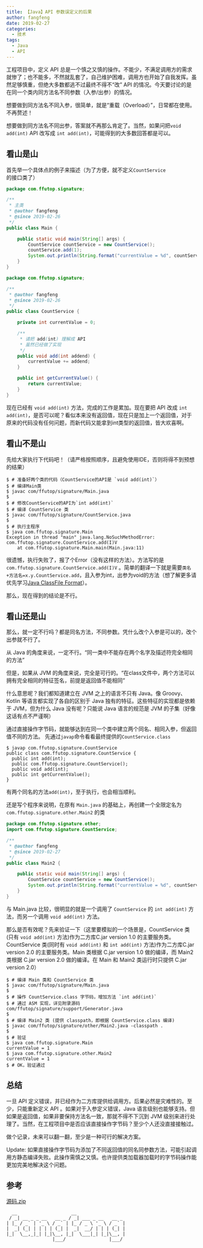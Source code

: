 ```yaml
---
title: 【Java】API 参数误定义的后果
author: fangfeng
date: 2019-02-27
categories:
  - 技术
tags:
  - Java
  - API
---
```


工程项目中，定义 API 总是一个慎之又慎的操作。不能少，不满足调用方的需求就惨了；也不能多，不然就乱套了，自己维护困难，调用方也开始了自我发挥。虽然足够慎重，但绝大多数都逃不过最终不得不“改” API 的情况。今天要讨论的是在同一个类内同方法名不同参数（入参/出参）的情况。

想要做到同方法名不同入参，很简单，就是“重载（Overload）”，日常都在使用。不再赘述！

想要做到同方法名不同出参，答案就不再那么肯定了。当然，如果问把`void add(int)` API 改写成 `int add(int)`，可能得到的大多数回答都是可以。

<!--more-->

## 看山是山

首先举一个具体点的例子来描述（为了方便，就不定义`CountService`的接口类了）

```java
package com.ffutop.signature;

/**
 * 主类
 * @author fangfeng
 * @since 2019-02-26
 */
public class Main {

    public static void main(String[] args) {
        CountService countService = new CountService();
        countService.add(1);
        System.out.println(String.format("currentValue = %d", countService.getCurrentValue()));
    }
}
```

```java
package com.ffutop.signature;

/**
 * @author fangfeng
 * @since 2019-02-26
 */
public class CountService {

    private int currentValue = 0;

    /**
     * 请把 add(int) 理解成 API
     * 虽然已经做了实现
     */
    public void add(int addend) {
        currentValue += addend;
    }

    public int getCurrentValue() {
        return currentValue;
    }
}
```

现在已经有 `void add(int)` 方法，完成的工作是累加。现在要把 API 改成 `int add(int)`，是否可以呢？看似本来没有返回值，现在只是加上一个返回值，对于原来的代码没有任何问题，而新代码又能拿到int类型的返回值，皆大欢喜啊。

## 看山不是山

先给大家执行下代码吧！（请严格按照顺序，且避免使用IDE，否则将得不到预想的结果）

```shell
$ # 准备好两个类的代码（CountService的API是 `void add(int)`）
$ # 编译Main类
$ javac com/ffutop/signature/Main.java
$  
$ # 修改CountService的API为`int add(int)`
$ # 编译 CountService 类
$ javac com/ffutop/signature/CountService.java
$ 
$ # 执行主程序
$ java com.ffutop.signature.Main
Exception in thread "main" java.lang.NoSuchMethodError: com.ffutop.signature.CountService.add(I)V
	at com.ffutop.signature.Main.main(Main.java:11)
```

很遗憾，执行失败了，报了个Error（没有这样的方法）。方法写的是 `com.ffutop.signature.CountService.add(I)V` 。简单的翻译一下就是需要`类名+方法名=x.y.CountService.add`，且入参为int，出参为void的方法（想了解更多请优先学习[Java ClassFile Format](https://docs.oracle.com/javase/specs/jvms/se9/html/jvms-4.html#jvms-4.4)）。

那么，现在得到的结论是不行。

## 看山还是山

那么，就一定不行吗？都是同名方法，不同参数。凭什么改个入参是可以的，改个出参就不行了。

从 Java 的角度来说，一定不行。“同一类中不能存在两个名字及描述符完全相同的方法”

但是，如果从 JVM 的角度来说，完全是可行的。“在class文件中，两个方法可以拥有完全相同的特征签名，前提是返回值不能相同”

什么意思呢？我们都知道建立在 JVM 之上的语言不只有 Java。像 Groovy、Kotlin 等语言都实现了各自的区别于 Java 独有的特征。这些特征的实现都是依赖于 JVM，但为什么 Java 没有呢？只能说 Java 语言的规范是 JVM 的子集（好像这话有点不严谨啊）

通过直接操作字节码，就能够达到在同一个类中建立两个同名、相同入参，但返回值不同的方法。
先通过`javap`命令看看最终提供的`CountService.class`

```shell
$ javap com.ffutop.signature.CountService
public class com.ffutop.signature.CountService {
  public int add(int);
  public com.ffutop.signature.CountService();
  public void add(int);
  public int getCurrentValue();
}
```

有两个同名的方法`add(int)`，至于执行，也会相当顺利。

还是写个程序来说明，在原有 `Main.java` 的基础上，再创建一个全限定名为 `com.ffutop.signature.other.Main2` 的类

```java
package com.ffutop.signature.other;
import com.ffutop.signature.CountService;

/**
 * @author fangfeng
 * @since 2019-02-27
 */
public class Main2 {

    public static void main(String[] args) {
        CountService countService = new CountService();
        System.out.println(String.format("currentValue = %d", countService.add(1)));
    }
}
```

与 Main.java 比较，很明显的就是一个调用了 `CountService` 的 `int add(int)` 方法，而另一个调用 `void add(int)` 方法。

那么是否有效呢？先来验证一下（这里要模拟的一个场景是，CountService 类(只有 `void add(int)` 方法)作为二方库C.jar version 1.0 的主要服务类。CountService 类(同时有 `void add(int)` 和 `int add(int)` 方法)作为二方库C.jar version 2.0 的主要服务类。Main 类根据 C.jar version 1.0 做的编译，而 Main2 类根据 C.jar version 2.0 做的编译。在 Main 和 Main2 类运行时只提供 C.jar version 2.0）

```shell
$ # 编译 Main 类和 CountService 类
$ javac com/ffutop/signature/Main.java
$
$ # 操作 CountService.class 字节码，增加方法 `int add(int)` 
$ # 通过 ASM 实现，详见附录源码 com/ffutop/signature/support/Generator.java
$ 
$ # 编译 Main2 类 (提供 classpath，即根据 CountService.class 编译)
$ javac com/ffutop/signature/other/Main2.java -classpath .
$
$ # 验证
$ java com.ffutop.signature.Main
currentValue = 1
$ java com.ffutop.signature.other.Main2
currentValue = 1
$ # OK，验证通过
```

## 总结

一旦 API 定义错误，并已经作为二方库提供给调用方。后果必然是灾难性的。至少，只能重新定义 API 。如果对于入参定义错误，Java 语言级别也能够支持。但如果是返回值，如果非要保持方法名一致，那就不得不下沉到 JVM 级别来进行处理了。当然，在工程项目中是否应该直接操作字节码？至少个人还没直接接触过。

做个记录，未来可以翻一翻，至少是一种可行的解决方案。

Update: 如果直接操作字节码为添加了不同返回值的同名同参数方法，可能引起调用方静态编译失败。此操作需慎之又慎。也许提供类加载器加载时的字节码操作能更加完美地解决这个问题。

## 参考

[源码.zip](https://raw.githubusercontent.com/DorMOUSE-None/Repo/master/signature.zip)
```plain
  __                    __                  
 / _| __ _ _ __   __ _ / _| ___ _ __   __ _ 
| |_ / _` | '_ \ / _` | |_ / _ \ '_ \ / _` |
|  _| (_| | | | | (_| |  _|  __/ | | | (_| |
|_|  \__,_|_| |_|\__, |_|  \___|_| |_|\__, |
                 |___/                |___/ 
```
